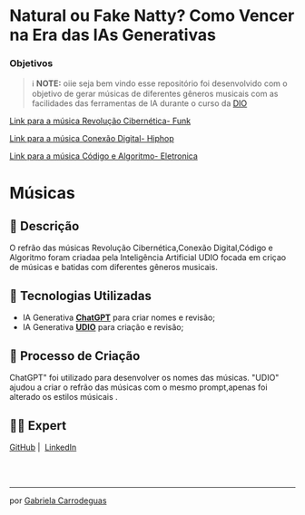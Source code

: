 # Natural ou Fake Natty? Como Vencer na Era das IAs Generativas

### Objetivos

 > ℹ️ **NOTE:** oiie seja bem vindo esse repositório foi desenvolvido com o objetivo de gerar músicas de diferentes gêneros musicais com as facilidades das ferramentas de IA durante o curso da [DIO](https://dio.me)


[Link para a música Revolução Cibernética- Funk ](https://www.udio.com/songs/azm2WPyKmY74S451qE4Wsb)

[Link para a música Conexão Digital- Hiphop ](https://www.udio.com/songs/pFRw5MEytzQUuG4ddxjAwT)

[Link para a música Código e Algoritmo- Eletronica ](https://www.udio.com/songs/6dBLqEfjHW3CEJjCpKAT7c)


# Músicas

## 📒 Descrição
O refrão das músicas Revolução Cibernética,Conexão Digital,Código e Algoritmo foram criadaa pela Inteligência Artificial UDIO focada em criçao de músicas e batidas com diferentes gêneros musicais.

## 🤖 Tecnologias Utilizadas
- IA Generativa **[ChatGPT](https://chat.openai.com)** para criar nomes e revisão;
- IA Generativa **[UDIO](https://www.udio.com/my-creations)** para criação e revisão;


## 🧐 Processo de Criação
ChatGPT" foi utilizado para desenvolver os nomes das músicas. "UDIO" ajudou a criar o refrão das músicas com o mesmo prompt,apenas foi alterado os estilos músicais  .


## 👨‍💻 Expert
<p>
    <a href="https://github.com/GabiCarrodeguas">
    GitHub</a>&nbsp;|&nbsp;
    <a href="https://www.linkedin.com/in/gabriela-carrodeguas/">LinkedIn</a>
</p>
<br/><br/>
<p>

---

 por [Gabriela Carrodeguas ](https://github.com/felipeAguiarCode)

